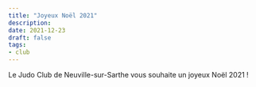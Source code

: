 ```yaml
---
title: "Joyeux Noël 2021"
description: 
date: 2021-12-23
draft: false
tags:
- club
---
```


Le Judo Club de Neuville-sur-Sarthe vous souhaite un joyeux Noël 2021 !
